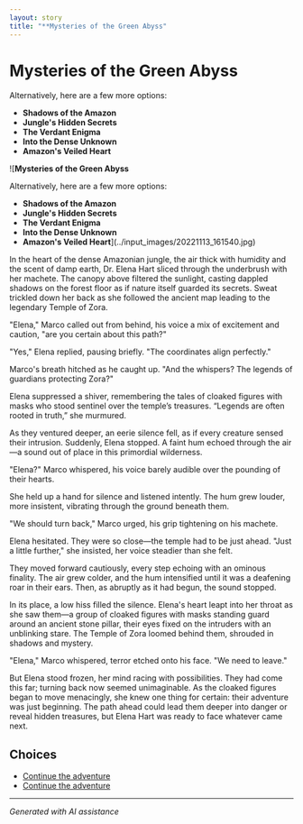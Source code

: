 ```yaml
---
layout: story
title: "**Mysteries of the Green Abyss"
---
```


# **Mysteries of the Green Abyss**

Alternatively, here are a few more options:

- **Shadows of the Amazon**
- **Jungle's Hidden Secrets**
- **The Verdant Enigma**
- **Into the Dense Unknown**
- **Amazon's Veiled Heart**

![**Mysteries of the Green Abyss**

Alternatively, here are a few more options:

- **Shadows of the Amazon**
- **Jungle's Hidden Secrets**
- **The Verdant Enigma**
- **Into the Dense Unknown**
- **Amazon's Veiled Heart**](../input_images/20221113_161540.jpg)

In the heart of the dense Amazonian jungle, the air thick with humidity and the scent of damp earth, Dr. Elena Hart sliced through the underbrush with her machete. The canopy above filtered the sunlight, casting dappled shadows on the forest floor as if nature itself guarded its secrets. Sweat trickled down her back as she followed the ancient map leading to the legendary Temple of Zora.

"Elena," Marco called out from behind, his voice a mix of excitement and caution, "are you certain about this path?"

"Yes," Elena replied, pausing briefly. "The coordinates align perfectly."

Marco's breath hitched as he caught up. "And the whispers? The legends of guardians protecting Zora?"

Elena suppressed a shiver, remembering the tales of cloaked figures with masks who stood sentinel over the temple’s treasures. “Legends are often rooted in truth,” she murmured.

As they ventured deeper, an eerie silence fell, as if every creature sensed their intrusion. Suddenly, Elena stopped. A faint hum echoed through the air—a sound out of place in this primordial wilderness.

"Elena?" Marco whispered, his voice barely audible over the pounding of their hearts.

She held up a hand for silence and listened intently. The hum grew louder, more insistent, vibrating through the ground beneath them.

"We should turn back," Marco urged, his grip tightening on his machete.

Elena hesitated. They were so close—the temple had to be just ahead. "Just a little further," she insisted, her voice steadier than she felt.

They moved forward cautiously, every step echoing with an ominous finality. The air grew colder, and the hum intensified until it was a deafening roar in their ears. Then, as abruptly as it had begun, the sound stopped.

In its place, a low hiss filled the silence. Elena's heart leapt into her throat as she saw them—a group of cloaked figures with masks standing guard around an ancient stone pillar, their eyes fixed on the intruders with an unblinking stare. The Temple of Zora loomed behind them, shrouded in shadows and mystery.

"Elena," Marco whispered, terror etched onto his face. "We need to leave."

But Elena stood frozen, her mind racing with possibilities. They had come this far; turning back now seemed unimaginable. As the cloaked figures began to move menacingly, she knew one thing for certain: their adventure was just beginning. The path ahead could lead them deeper into danger or reveal hidden treasures, but Elena Hart was ready to face whatever came next.


## Choices

* [Continue the adventure](./463314582_8751461421614883_6093502764820900015_n.md)
* [Continue the adventure](./475838291_1316583769763327_611859964883411367_n.md)


---
*Generated with AI assistance*
